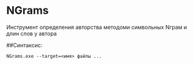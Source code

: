 NGrams
======

Инструмент определения авторства методоми символьных Nграм и длин слов у автора

##Синтаксис:

	NGrams.exe --target=<имя> файлы ...
